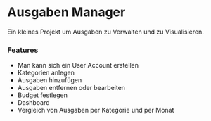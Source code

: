 # Ausgaben Manager


Ein kleines Projekt um Ausgaben zu Verwalten und zu Visualisieren.

### Features
+ Man kann sich ein User Account erstellen 
+ Kategorien anlegen
+ Ausgaben hinzufügen
+ Ausgaben entfernen oder bearbeiten
+ Budget festlegen
+ Dashboard
+ Vergleich von Ausgaben per Kategorie und per Monat
